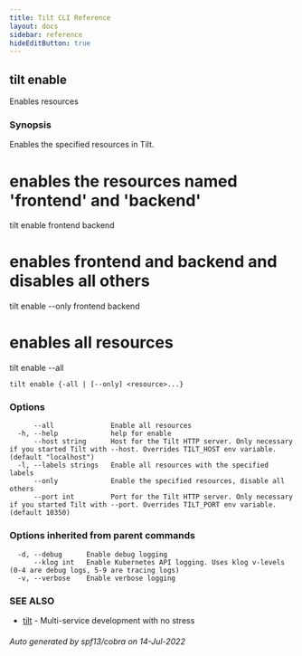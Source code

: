 ```yaml
---
title: Tilt CLI Reference
layout: docs
sidebar: reference
hideEditButton: true
---
```

## tilt enable

Enables resources

### Synopsis

Enables the specified resources in Tilt.

# enables the resources named 'frontend' and 'backend'
tilt enable frontend backend

# enables frontend and backend and disables all others
tilt enable --only frontend backend

# enables all resources
tilt enable --all


```
tilt enable {-all | [--only] <resource>...}
```

### Options

```
      --all              Enable all resources
  -h, --help             help for enable
      --host string      Host for the Tilt HTTP server. Only necessary if you started Tilt with --host. Overrides TILT_HOST env variable. (default "localhost")
  -l, --labels strings   Enable all resources with the specified labels
      --only             Enable the specified resources, disable all others
      --port int         Port for the Tilt HTTP server. Only necessary if you started Tilt with --port. Overrides TILT_PORT env variable. (default 10350)
```

### Options inherited from parent commands

```
  -d, --debug      Enable debug logging
      --klog int   Enable Kubernetes API logging. Uses klog v-levels (0-4 are debug logs, 5-9 are tracing logs)
  -v, --verbose    Enable verbose logging
```

### SEE ALSO

* [tilt](tilt.html)	 - Multi-service development with no stress

###### Auto generated by spf13/cobra on 14-Jul-2022

